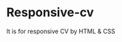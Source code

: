 # Responsive-cv
It is for responsive CV by HTML &amp; CSS 
<html>
    <head>
        <meta charset="UTF-8">
        <meta http-equiv="X-UA-Compatible" content="IE-edge">
        <meta name="viewport" content="width=device-width,initial-scale=1.0"> 
        <link href="https://fonts.googleapis.com/css2?family=Norican&family=Roboto:wght@300&display=swap" rel="stylesheet">
        <link rel="stylesheet" href="https://pro.fontawesome.com/releases/v5.10.0/css/all.css"
             integrity="sha384-AYmEC3Yw5cVb3ZcuHtOA93w35dYTsvhLPVnYs9eStHfGJvOvKxVfELGroGkvsg+p" crossorigin="anonymous" />
        <link rel="stylesheet" href="style.css" />
        <title>Resume</title>
        <style>
            /*{
                width: 100%;
            }*/
            body{
                background-image:url( 'https://encrypted-tbn0.gstatic.com/images?q=tbn:ANd9GcQPpHMwuO0LG4SNW58VMvftYy5s0Ia-d4aw-g&usqp=CAU')
            }
            .background{
                color: white;
                display: flex;
                justify-content: space-evenly;
                padding: 2%;
            }
            @media only screen and(min-width:500px){
                
                
            }
            .name{
                 margin-left: 115px;
                 color: white;
                  margin-top: 81px;
                  font-family: system-ui;
                 font-size: 19px;
                 width: 75%;
                 float: left;
            }
            .image{
                width: 25%;
                height: 50%;
                float: right;
                border-radius: 3%;
                border: 1px solid;
                margin-right: 39px;
                box-shadow: 2px 2px 15px #f7f2f2;
            }
        </style>
    </head>
    <body>
        <div class="background">
                <div style="padding-left:40% ;"> Home </div>
                <div> About </div>
                <div> Skills </div>
                <div> Experiences </div> 
                <div> Portfolio </div>
                <div> Pricing </div>
                <div> Blog </div>
                <div> Contact </div>
            </div>
            <div>
                <div class="name">
                    <img class="image"src="https://encrypted-tbn0.gstatic.com/images?q=tbn:ANd9GcS92eisuWOx3tEjeW14mT9ACVgXDwIRBGtnww&usqp=CAU">
                    <h4>Hello I'm</h4>
                    <h1 style="margin-bottom: 0px;">shubham jani</h1>
                    <h3 style="margin-top: 0px;">Web Developer</h3>
                    <label> <i style="margin-top: 37px; margin-right: 12px;" class="fas fa-envelope"></i> jani.shubham21@gmail.com</label><br>
                    <label> <i style="margin-top: 15px; margin-right: 9px;" class="fas fa-phone-alt"></i>   6263797493</label><br>
                    <label><i style="margin-top: 15px; margin-right: 9px;" class="fas fa-map-marker-alt"></i> shubham jani</label><br>

                </div>
                   
            </div>
                
        </div>
    </body>
</html>
